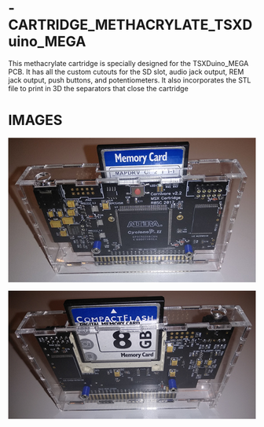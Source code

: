 # -CARTRIDGE_METHACRYLATE_TSXDuino_MEGA

This methacrylate cartridge is specially designed for the TSXDuino_MEGA PCB. It has all the custom cutouts for the SD slot, audio jack output, REM jack output, push buttons, and potentiometers. It also incorporates the STL file to print in 3D the separators that close the cartridge

# IMAGES

![Alt text](https://github.com/capsule5000/CARTRIDGE_METHACRYLATE_Carnivore2/blob/main/Images/c2front.png)

![Alt text](https://github.com/capsule5000/CARTRIDGE_METHACRYLATE_Carnivore2/blob/main/Images/c2rear1.png)
